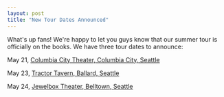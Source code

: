 ```yaml
---
layout: post
title: "New Tour Dates Announced"
---
```





What's up fans! We're happy to let you guys know that our summer tour is officially on the books. We have three tour dates to announce: 

May 21, [Columbia City Theater, Columbia City, Seattle](https://columbiacitytheater.com/)

May 23, [Tractor Tavern, Ballard, Seattle](tractortavern.com)

May 24, [Jewelbox Theater, Belltown, Seattle](jewelboxtheater.com)
